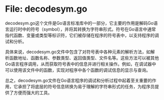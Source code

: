 # File: decodesym.go

decodesym.go这个文件是Go语言标准库中的一部分，它主要的作用是解码Go语言运行时中的符号（symbol），并将其转换为字符串形式。符号在Go语言中通常指代函数、变量或类型等标识符，它们被存储在程序的符号表中，以支持程序的调试和分析。

具体来说，decodesym.go文件中包含了对符号表中各种元素的解析方法，如解析函数地址、函数名称、参数类型、返回值类型、文件名等。这些方法可以被其他Go语言程序调用，从而获取符号表中的信息并进行相关操作。例如，在调试器中可以使用该文件中的函数，实现对程序中各个函数的调试信息的显示与查询。

总之，decodesym.go文件在Go语言程序的调试和分析过程中起着至关重要的作用，它承担了将底层的符号信息转换为易于理解的字符串形式的任务，为程序员提供了方便而强大的工具。

